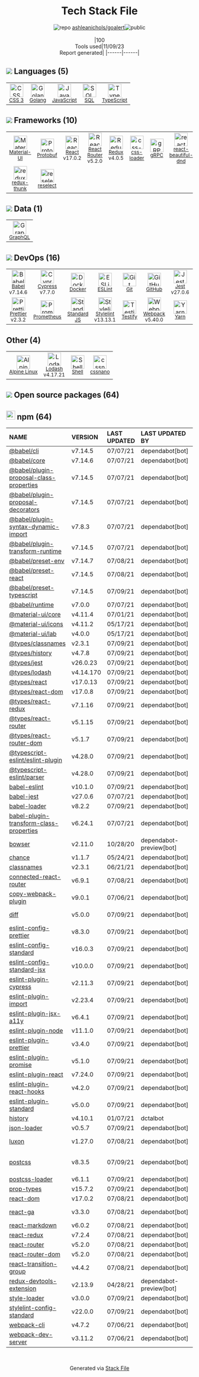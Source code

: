 <!--
--- Readme.md Snippet without images Start ---
## Tech Stack
ashleanichols/goalert is built on the following main stack:
- [GitHub](https://github.com/) – Code Collaboration & Version Control
- [Jest](http://facebook.github.io/jest/) – Javascript Testing Framework
- [Golang](http://golang.org/) – Languages
- [React](https://reactjs.org/) – Javascript UI Libraries
- [JavaScript](https://developer.mozilla.org/en-US/docs/Web/JavaScript) – Languages
- [TypeScript](http://www.typescriptlang.org) – Languages
- [Webpack](http://webpack.js.org) – JS Build Tools / JS Task Runners
- [Material-UI](https://github.com/mui/material-ui) – Front-End Frameworks
- [SQL](https://en.wikipedia.org/wiki/SQL) – Languages
- [Lodash](https://lodash.com) – Javascript Utilities & Libraries
- [Prometheus](http://prometheus.io/) – Monitoring Tools
- [Babel](http://babeljs.io/) – JavaScript Compilers
- [ESLint](http://eslint.org/) – Code Review
- [React Router](https://github.com/rackt/react-router) – JavaScript Framework Components
- [GraphQL](http://graphql.org/) – Query Languages
- [Redux](https://redux.js.org/) – State Management Library
- [Protobuf](https://developers.google.com/protocol-buffers/) – Serialization Frameworks
- [Shell](https://en.wikipedia.org/wiki/Shell_script) – Shells
- [gRPC](https://grpc.io/) – Remote Procedure Call (RPC)
- [Stylelint](http://stylelint.io/) – Code Review
- [redux-thunk](https://github.com/gaearon/redux-thunk) – State Management Library
- [Yarn](https://yarnpkg.com/) – Front End Package Manager
- [Alpine Linux](https://www.alpinelinux.org/) – Operating Systems
- [Prettier](https://prettier.io/) – Code Review
- [Standard JS](https://standardjs.com/) – Code Review
- [reselect](https://github.com/reactjs/reselect) – State Management Library
- [css-loader](https://github.com/webpack-contrib/css-loader) – CSS Pre-processors / Extensions
- [Testify](https://github.com/stretchr/testify) – Go Testing
- [Cypress](https://www.cypress.io/) – Javascript Testing Framework
- [react-beautiful-dnd](https://github.com/atlassian/react-beautiful-dnd) – JavaScript Framework Components
- [OpenCensus](https://opencensus.io/) – Monitoring Tools
- [Docker](https://www.docker.com/) – Virtual Machine Platforms & Containers

Full tech stack [here](/techstack.md)
--- Readme.md Snippet without images End ---

--- Readme.md Snippet with images Start ---
## Tech Stack
ashleanichols/goalert is built on the following main stack:
- <img width='25' height='25' src='https://img.stackshare.io/service/27/default_869c34d29acc794d60ecdd5d2b5bfc042a80a4ec.jpg' alt='GitHub'/> [GitHub](https://github.com/) – Code Collaboration & Version Control
- <img width='25' height='25' src='https://img.stackshare.io/service/830/jest.png' alt='Jest'/> [Jest](http://facebook.github.io/jest/) – Javascript Testing Framework
- <img width='25' height='25' src='https://img.stackshare.io/service/1005/O6AczwfV_400x400.png' alt='Golang'/> [Golang](http://golang.org/) – Languages
- <img width='25' height='25' src='https://img.stackshare.io/service/1020/OYIaJ1KK.png' alt='React'/> [React](https://reactjs.org/) – Javascript UI Libraries
- <img width='25' height='25' src='https://img.stackshare.io/service/1209/javascript.jpeg' alt='JavaScript'/> [JavaScript](https://developer.mozilla.org/en-US/docs/Web/JavaScript) – Languages
- <img width='25' height='25' src='https://img.stackshare.io/service/1612/bynNY5dJ.jpg' alt='TypeScript'/> [TypeScript](http://www.typescriptlang.org) – Languages
- <img width='25' height='25' src='https://img.stackshare.io/service/1682/IMG_4636.PNG' alt='Webpack'/> [Webpack](http://webpack.js.org) – JS Build Tools / JS Task Runners
- <img width='25' height='25' src='https://img.stackshare.io/service/1904/default_44d81cb9fadbc3688b7e91a6d5217d0ea5358b57.png' alt='Material-UI'/> [Material-UI](https://github.com/mui/material-ui) – Front-End Frameworks
- <img width='25' height='25' src='https://img.stackshare.io/service/2271/default_068d33483bba6b81ee13fbd4dc7aab9780896a54.png' alt='SQL'/> [SQL](https://en.wikipedia.org/wiki/SQL) – Languages
- <img width='25' height='25' src='https://img.stackshare.io/service/2438/lodash.png' alt='Lodash'/> [Lodash](https://lodash.com) – Javascript Utilities & Libraries
- <img width='25' height='25' src='https://img.stackshare.io/service/2501/default_3cf1b307194b26782be5cb209d30360580ae5b3c.png' alt='Prometheus'/> [Prometheus](http://prometheus.io/) – Monitoring Tools
- <img width='25' height='25' src='https://img.stackshare.io/service/2739/-1wfGjNw.png' alt='Babel'/> [Babel](http://babeljs.io/) – JavaScript Compilers
- <img width='25' height='25' src='https://img.stackshare.io/service/3337/Q4L7Jncy.jpg' alt='ESLint'/> [ESLint](http://eslint.org/) – Code Review
- <img width='25' height='25' src='https://img.stackshare.io/service/3350/8261421.png' alt='React Router'/> [React Router](https://github.com/rackt/react-router) – JavaScript Framework Components
- <img width='25' height='25' src='https://img.stackshare.io/service/3820/12972006.png' alt='GraphQL'/> [GraphQL](http://graphql.org/) – Query Languages
- <img width='25' height='25' src='https://img.stackshare.io/service/4074/13142323.png' alt='Redux'/> [Redux](https://redux.js.org/) – State Management Library
- <img width='25' height='25' src='https://img.stackshare.io/service/4393/ma2jqJKH_400x400.png' alt='Protobuf'/> [Protobuf](https://developers.google.com/protocol-buffers/) – Serialization Frameworks
- <img width='25' height='25' src='https://img.stackshare.io/service/4631/default_c2062d40130562bdc836c13dbca02d318205a962.png' alt='Shell'/> [Shell](https://en.wikipedia.org/wiki/Shell_script) – Shells
- <img width='25' height='25' src='https://img.stackshare.io/service/4670/default_d811b0ac72205af84aca21f967594338580be913.png' alt='gRPC'/> [gRPC](https://grpc.io/) – Remote Procedure Call (RPC)
- <img width='25' height='25' src='https://img.stackshare.io/service/5446/V9JsvPul_400x400.jpg' alt='Stylelint'/> [Stylelint](http://stylelint.io/) – Code Review
- <img width='25' height='25' src='https://img.stackshare.io/service/5448/13142323.png' alt='redux-thunk'/> [redux-thunk](https://github.com/gaearon/redux-thunk) – State Management Library
- <img width='25' height='25' src='https://img.stackshare.io/service/5848/44mC-kJ3.jpg' alt='Yarn'/> [Yarn](https://yarnpkg.com/) – Front End Package Manager
- <img width='25' height='25' src='https://img.stackshare.io/service/6429/alpine_linux.png' alt='Alpine Linux'/> [Alpine Linux](https://www.alpinelinux.org/) – Operating Systems
- <img width='25' height='25' src='https://img.stackshare.io/service/7035/default_66f265943abed56bcdbfca1c866a4261b1fbb063.jpg' alt='Prettier'/> [Prettier](https://prettier.io/) – Code Review
- <img width='25' height='25' src='https://img.stackshare.io/service/7538/kaNxaF73_400x400.jpg' alt='Standard JS'/> [Standard JS](https://standardjs.com/) – Code Review
- <img width='25' height='25' src='https://img.stackshare.io/service/7757/13142323.png' alt='reselect'/> [reselect](https://github.com/reactjs/reselect) – State Management Library
- <img width='25' height='25' src='https://img.stackshare.io/service/8074/default_d2b16fd6997fb2e164de645a34f9b8d5a880d999.png' alt='css-loader'/> [css-loader](https://github.com/webpack-contrib/css-loader) – CSS Pre-processors / Extensions
- <img width='25' height='25' src='https://img.stackshare.io/service/8695/stretchr.png' alt='Testify'/> [Testify](https://github.com/stretchr/testify) – Go Testing
- <img width='25' height='25' src='https://img.stackshare.io/service/9231/default_66c5c1a197dcd0232e41e4ab6299d119b4e165b3.png' alt='Cypress'/> [Cypress](https://www.cypress.io/) – Javascript Testing Framework
- <img width='25' height='25' src='https://img.stackshare.io/service/9878/react-beautiful-dnd-logo.png' alt='react-beautiful-dnd'/> [react-beautiful-dnd](https://github.com/atlassian/react-beautiful-dnd) – JavaScript Framework Components
- <img width='25' height='25' src='https://img.stackshare.io/service/10794/EpBd2Xrw_400x400.jpg' alt='OpenCensus'/> [OpenCensus](https://opencensus.io/) – Monitoring Tools
- <img width='25' height='25' src='https://img.stackshare.io/service/586/n4u37v9t_400x400.png' alt='Docker'/> [Docker](https://www.docker.com/) – Virtual Machine Platforms & Containers

Full tech stack [here](/techstack.md)
--- Readme.md Snippet with images End ---
-->
<div align="center">

# Tech Stack File
![](https://img.stackshare.io/repo.svg "repo") [ashleanichols/goalert](https://github.com/ashleanichols/goalert)![](https://img.stackshare.io/public_badge.svg "public")
<br/><br/>
|100<br/>Tools used|11/09/23 <br/>Report generated|
|------|------|
</div>

## <img src='https://img.stackshare.io/languages.svg'/> Languages (5)
<table><tr>
  <td align='center'>
  <img width='36' height='36' src='https://img.stackshare.io/service/6727/css.png' alt='CSS 3'>
  <br>
  <sub><a href="https://developer.mozilla.org/en-US/docs/Web/CSS/CSS3">CSS 3</a></sub>
  <br>
  <sub></sub>
</td>

<td align='center'>
  <img width='36' height='36' src='https://img.stackshare.io/service/1005/O6AczwfV_400x400.png' alt='Golang'>
  <br>
  <sub><a href="http://golang.org/">Golang</a></sub>
  <br>
  <sub></sub>
</td>

<td align='center'>
  <img width='36' height='36' src='https://img.stackshare.io/service/1209/javascript.jpeg' alt='JavaScript'>
  <br>
  <sub><a href="https://developer.mozilla.org/en-US/docs/Web/JavaScript">JavaScript</a></sub>
  <br>
  <sub></sub>
</td>

<td align='center'>
  <img width='36' height='36' src='https://img.stackshare.io/service/2271/default_068d33483bba6b81ee13fbd4dc7aab9780896a54.png' alt='SQL'>
  <br>
  <sub><a href="https://en.wikipedia.org/wiki/SQL">SQL</a></sub>
  <br>
  <sub></sub>
</td>

<td align='center'>
  <img width='36' height='36' src='https://img.stackshare.io/service/1612/bynNY5dJ.jpg' alt='TypeScript'>
  <br>
  <sub><a href="http://www.typescriptlang.org">TypeScript</a></sub>
  <br>
  <sub></sub>
</td>

</tr>
</table>

## <img src='https://img.stackshare.io/frameworks.svg'/> Frameworks (10)
<table><tr>
  <td align='center'>
  <img width='36' height='36' src='https://img.stackshare.io/service/1904/default_44d81cb9fadbc3688b7e91a6d5217d0ea5358b57.png' alt='Material-UI'>
  <br>
  <sub><a href="https://github.com/mui/material-ui">Material-UI</a></sub>
  <br>
  <sub></sub>
</td>

<td align='center'>
  <img width='36' height='36' src='https://img.stackshare.io/service/4393/ma2jqJKH_400x400.png' alt='Protobuf'>
  <br>
  <sub><a href="https://developers.google.com/protocol-buffers/">Protobuf</a></sub>
  <br>
  <sub></sub>
</td>

<td align='center'>
  <img width='36' height='36' src='https://img.stackshare.io/service/1020/OYIaJ1KK.png' alt='React'>
  <br>
  <sub><a href="https://reactjs.org/">React</a></sub>
  <br>
  <sub>v17.0.2</sub>
</td>

<td align='center'>
  <img width='36' height='36' src='https://img.stackshare.io/service/3350/8261421.png' alt='React Router'>
  <br>
  <sub><a href="https://github.com/rackt/react-router">React Router</a></sub>
  <br>
  <sub>v5.2.0</sub>
</td>

<td align='center'>
  <img width='36' height='36' src='https://img.stackshare.io/service/4074/13142323.png' alt='Redux'>
  <br>
  <sub><a href="https://redux.js.org/">Redux</a></sub>
  <br>
  <sub>v4.0.5</sub>
</td>

<td align='center'>
  <img width='36' height='36' src='https://img.stackshare.io/service/8074/default_d2b16fd6997fb2e164de645a34f9b8d5a880d999.png' alt='css-loader'>
  <br>
  <sub><a href="https://github.com/webpack-contrib/css-loader">css-loader</a></sub>
  <br>
  <sub></sub>
</td>

<td align='center'>
  <img width='36' height='36' src='https://img.stackshare.io/service/4670/default_d811b0ac72205af84aca21f967594338580be913.png' alt='gRPC'>
  <br>
  <sub><a href="https://grpc.io/">gRPC</a></sub>
  <br>
  <sub></sub>
</td>

<td align='center'>
  <img width='36' height='36' src='https://img.stackshare.io/service/9878/react-beautiful-dnd-logo.png' alt='react-beautiful-dnd'>
  <br>
  <sub><a href="https://github.com/atlassian/react-beautiful-dnd">react-beautiful-dnd</a></sub>
  <br>
  <sub></sub>
</td>

</tr>
<tr>
  <td align='center'>
  <img width='36' height='36' src='https://img.stackshare.io/service/5448/13142323.png' alt='redux-thunk'>
  <br>
  <sub><a href="https://github.com/gaearon/redux-thunk">redux-thunk</a></sub>
  <br>
  <sub></sub>
</td>

<td align='center'>
  <img width='36' height='36' src='https://img.stackshare.io/service/7757/13142323.png' alt='reselect'>
  <br>
  <sub><a href="https://github.com/reactjs/reselect">reselect</a></sub>
  <br>
  <sub></sub>
</td>

</tr>
</table>

## <img src='https://img.stackshare.io/databases.svg'/> Data (1)
<table><tr>
  <td align='center'>
  <img width='36' height='36' src='https://img.stackshare.io/service/3820/12972006.png' alt='GraphQL'>
  <br>
  <sub><a href="http://graphql.org/">GraphQL</a></sub>
  <br>
  <sub></sub>
</td>

</tr>
</table>

## <img src='https://img.stackshare.io/devops.svg'/> DevOps (16)
<table><tr>
  <td align='center'>
  <img width='36' height='36' src='https://img.stackshare.io/service/2739/-1wfGjNw.png' alt='Babel'>
  <br>
  <sub><a href="http://babeljs.io/">Babel</a></sub>
  <br>
  <sub>v7.14.6</sub>
</td>

<td align='center'>
  <img width='36' height='36' src='https://img.stackshare.io/service/9231/default_66c5c1a197dcd0232e41e4ab6299d119b4e165b3.png' alt='Cypress'>
  <br>
  <sub><a href="https://www.cypress.io/">Cypress</a></sub>
  <br>
  <sub>v7.7.0</sub>
</td>

<td align='center'>
  <img width='36' height='36' src='https://img.stackshare.io/service/586/n4u37v9t_400x400.png' alt='Docker'>
  <br>
  <sub><a href="https://www.docker.com/">Docker</a></sub>
  <br>
  <sub></sub>
</td>

<td align='center'>
  <img width='36' height='36' src='https://img.stackshare.io/service/3337/Q4L7Jncy.jpg' alt='ESLint'>
  <br>
  <sub><a href="http://eslint.org/">ESLint</a></sub>
  <br>
  <sub></sub>
</td>

<td align='center'>
  <img width='36' height='36' src='https://img.stackshare.io/service/1046/git.png' alt='Git'>
  <br>
  <sub><a href="http://git-scm.com/">Git</a></sub>
  <br>
  <sub></sub>
</td>

<td align='center'>
  <img width='36' height='36' src='https://img.stackshare.io/service/27/default_869c34d29acc794d60ecdd5d2b5bfc042a80a4ec.jpg' alt='GitHub'>
  <br>
  <sub><a href="https://github.com/">GitHub</a></sub>
  <br>
  <sub></sub>
</td>

<td align='center'>
  <img width='36' height='36' src='https://img.stackshare.io/service/830/jest.png' alt='Jest'>
  <br>
  <sub><a href="http://facebook.github.io/jest/">Jest</a></sub>
  <br>
  <sub>v27.0.6</sub>
</td>

<td align='center'>
  <img width='36' height='36' src='https://img.stackshare.io/service/10794/EpBd2Xrw_400x400.jpg' alt='OpenCensus'>
  <br>
  <sub><a href="https://opencensus.io/">OpenCensus</a></sub>
  <br>
  <sub></sub>
</td>

</tr>
<tr>
  <td align='center'>
  <img width='36' height='36' src='https://img.stackshare.io/service/7035/default_66f265943abed56bcdbfca1c866a4261b1fbb063.jpg' alt='Prettier'>
  <br>
  <sub><a href="https://prettier.io/">Prettier</a></sub>
  <br>
  <sub>v2.3.2</sub>
</td>

<td align='center'>
  <img width='36' height='36' src='https://img.stackshare.io/service/2501/default_3cf1b307194b26782be5cb209d30360580ae5b3c.png' alt='Prometheus'>
  <br>
  <sub><a href="http://prometheus.io/">Prometheus</a></sub>
  <br>
  <sub></sub>
</td>

<td align='center'>
  <img width='36' height='36' src='https://img.stackshare.io/service/7538/kaNxaF73_400x400.jpg' alt='Standard JS'>
  <br>
  <sub><a href="https://standardjs.com/">Standard JS</a></sub>
  <br>
  <sub></sub>
</td>

<td align='center'>
  <img width='36' height='36' src='https://img.stackshare.io/service/5446/V9JsvPul_400x400.jpg' alt='Stylelint'>
  <br>
  <sub><a href="http://stylelint.io/">Stylelint</a></sub>
  <br>
  <sub>v13.13.1</sub>
</td>

<td align='center'>
  <img width='36' height='36' src='https://img.stackshare.io/service/8695/stretchr.png' alt='Testify'>
  <br>
  <sub><a href="https://github.com/stretchr/testify">Testify</a></sub>
  <br>
  <sub></sub>
</td>

<td align='center'>
  <img width='36' height='36' src='https://img.stackshare.io/service/1682/IMG_4636.PNG' alt='Webpack'>
  <br>
  <sub><a href="http://webpack.js.org">Webpack</a></sub>
  <br>
  <sub>v5.40.0</sub>
</td>

<td align='center'>
  <img width='36' height='36' src='https://img.stackshare.io/service/5848/44mC-kJ3.jpg' alt='Yarn'>
  <br>
  <sub><a href="https://yarnpkg.com/">Yarn</a></sub>
  <br>
  <sub></sub>
</td>

<td align='center'>
  <img width='36' height='36' src='https://img.stackshare.io/service/1120/lejvzrnlpb308aftn31u.png' alt='npm'>
  <br>
  <sub><a href="https://www.npmjs.com/">npm</a></sub>
  <br>
  <sub></sub>
</td>

</tr>
</table>

## Other (4)
<table><tr>
  <td align='center'>
  <img width='36' height='36' src='https://img.stackshare.io/service/6429/alpine_linux.png' alt='Alpine Linux'>
  <br>
  <sub><a href="https://www.alpinelinux.org/">Alpine Linux</a></sub>
  <br>
  <sub></sub>
</td>

<td align='center'>
  <img width='36' height='36' src='https://img.stackshare.io/service/2438/lodash.png' alt='Lodash'>
  <br>
  <sub><a href="https://lodash.com">Lodash</a></sub>
  <br>
  <sub>v4.17.21</sub>
</td>

<td align='center'>
  <img width='36' height='36' src='https://img.stackshare.io/service/4631/default_c2062d40130562bdc836c13dbca02d318205a962.png' alt='Shell'>
  <br>
  <sub><a href="https://en.wikipedia.org/wiki/Shell_script">Shell</a></sub>
  <br>
  <sub></sub>
</td>

<td align='center'>
  <img width='36' height='36' src='https://img.stackshare.io/service/6612/ehMiE-wz_normal.jpg' alt='cssnano'>
  <br>
  <sub><a href="http://cssnano.co/">cssnano</a></sub>
  <br>
  <sub></sub>
</td>

</tr>
</table>


## <img src='https://img.stackshare.io/group.svg' /> Open source packages (64)</h2>

## <img width='24' height='24' src='https://img.stackshare.io/service/1120/lejvzrnlpb308aftn31u.png'/> npm (64)

|NAME|VERSION|LAST UPDATED|LAST UPDATED BY|LICENSE|VULNERABILITIES|
|:------|:------|:------|:------|:------|:------|
|[@babel/cli](https://www.npmjs.com/@babel/cli)|v7.14.5|07/07/21|dependabot[bot] |MIT|N/A|
|[@babel/core](https://www.npmjs.com/@babel/core)|v7.14.6|07/07/21|dependabot[bot] |MIT|N/A|
|[@babel/plugin-proposal-class-properties](https://www.npmjs.com/@babel/plugin-proposal-class-properties)|v7.14.5|07/07/21|dependabot[bot] |MIT|N/A|
|[@babel/plugin-proposal-decorators](https://www.npmjs.com/@babel/plugin-proposal-decorators)|v7.14.5|07/07/21|dependabot[bot] |MIT|N/A|
|[@babel/plugin-syntax-dynamic-import](https://www.npmjs.com/@babel/plugin-syntax-dynamic-import)|v7.8.3|07/07/21|dependabot[bot] |MIT|N/A|
|[@babel/plugin-transform-runtime](https://www.npmjs.com/@babel/plugin-transform-runtime)|v7.14.5|07/07/21|dependabot[bot] |MIT|N/A|
|[@babel/preset-env](https://www.npmjs.com/@babel/preset-env)|v7.14.7|07/08/21|dependabot[bot] |MIT|N/A|
|[@babel/preset-react](https://www.npmjs.com/@babel/preset-react)|v7.14.5|07/08/21|dependabot[bot] |MIT|N/A|
|[@babel/preset-typescript](https://www.npmjs.com/@babel/preset-typescript)|v7.14.5|07/09/21|dependabot[bot] |MIT|N/A|
|[@babel/runtime](https://www.npmjs.com/@babel/runtime)|v7.0.0|07/07/21|dependabot[bot] |MIT|N/A|
|[@material-ui/core](https://www.npmjs.com/@material-ui/core)|v4.11.4|07/01/21|dependabot[bot] |MIT|N/A|
|[@material-ui/icons](https://www.npmjs.com/@material-ui/icons)|v4.11.2|05/17/21|dependabot[bot] |MIT|N/A|
|[@material-ui/lab](https://www.npmjs.com/@material-ui/lab)|v4.0.0|05/17/21|dependabot[bot] |MIT|N/A|
|[@types/classnames](https://www.npmjs.com/@types/classnames)|v2.3.1|07/09/21|dependabot[bot] |MIT|N/A|
|[@types/history](https://www.npmjs.com/@types/history)|v4.7.8|07/09/21|dependabot[bot] |MIT|N/A|
|[@types/jest](https://www.npmjs.com/@types/jest)|v26.0.23|07/09/21|dependabot[bot] |MIT|N/A|
|[@types/lodash](https://www.npmjs.com/@types/lodash)|v4.14.170|07/09/21|dependabot[bot] |MIT|N/A|
|[@types/react](https://www.npmjs.com/@types/react)|v17.0.13|07/09/21|dependabot[bot] |MIT|N/A|
|[@types/react-dom](https://www.npmjs.com/@types/react-dom)|v17.0.8|07/09/21|dependabot[bot] |MIT|N/A|
|[@types/react-redux](https://www.npmjs.com/@types/react-redux)|v7.1.16|07/09/21|dependabot[bot] |MIT|N/A|
|[@types/react-router](https://www.npmjs.com/@types/react-router)|v5.1.15|07/09/21|dependabot[bot] |MIT|N/A|
|[@types/react-router-dom](https://www.npmjs.com/@types/react-router-dom)|v5.1.7|07/09/21|dependabot[bot] |MIT|N/A|
|[@typescript-eslint/eslint-plugin](https://www.npmjs.com/@typescript-eslint/eslint-plugin)|v4.28.0|07/09/21|dependabot[bot] |MIT|N/A|
|[@typescript-eslint/parser](https://www.npmjs.com/@typescript-eslint/parser)|v4.28.0|07/09/21|dependabot[bot] |BSD-2-Clause|N/A|
|[babel-eslint](https://www.npmjs.com/babel-eslint)|v10.1.0|07/09/21|dependabot[bot] |MIT|N/A|
|[babel-jest](https://www.npmjs.com/babel-jest)|v27.0.6|07/07/21|dependabot[bot] |MIT|N/A|
|[babel-loader](https://www.npmjs.com/babel-loader)|v8.2.2|07/09/21|dependabot[bot] |MIT|N/A|
|[babel-plugin-transform-class-properties](https://www.npmjs.com/babel-plugin-transform-class-properties)|v6.24.1|07/07/21|dependabot[bot] |MIT|N/A|
|[bowser](https://www.npmjs.com/bowser)|v2.11.0|10/28/20|dependabot-preview[bot] |MIT|N/A|
|[chance](https://www.npmjs.com/chance)|v1.1.7|05/24/21|dependabot[bot] |MIT|N/A|
|[classnames](https://www.npmjs.com/classnames)|v2.3.1|06/21/21|dependabot[bot] |MIT|N/A|
|[connected-react-router](https://www.npmjs.com/connected-react-router)|v6.9.1|07/08/21|dependabot[bot] |MIT|N/A|
|[copy-webpack-plugin](https://www.npmjs.com/copy-webpack-plugin)|v9.0.1|07/06/21|dependabot[bot] |MIT|N/A|
|[diff](https://www.npmjs.com/diff)|v5.0.0|07/09/21|dependabot[bot] |BSD-3-Clause|N/A|
|[eslint-config-prettier](https://www.npmjs.com/eslint-config-prettier)|v8.3.0|07/09/21|dependabot[bot] |MIT|N/A|
|[eslint-config-standard](https://www.npmjs.com/eslint-config-standard)|v16.0.3|07/09/21|dependabot[bot] |MIT|N/A|
|[eslint-config-standard-jsx](https://www.npmjs.com/eslint-config-standard-jsx)|v10.0.0|07/09/21|dependabot[bot] |MIT|N/A|
|[eslint-plugin-cypress](https://www.npmjs.com/eslint-plugin-cypress)|v2.11.3|07/09/21|dependabot[bot] |MIT|N/A|
|[eslint-plugin-import](https://www.npmjs.com/eslint-plugin-import)|v2.23.4|07/09/21|dependabot[bot] |MIT|N/A|
|[eslint-plugin-jsx-a11y](https://www.npmjs.com/eslint-plugin-jsx-a11y)|v6.4.1|07/09/21|dependabot[bot] |MIT|N/A|
|[eslint-plugin-node](https://www.npmjs.com/eslint-plugin-node)|v11.1.0|07/09/21|dependabot[bot] |MIT|N/A|
|[eslint-plugin-prettier](https://www.npmjs.com/eslint-plugin-prettier)|v3.4.0|07/09/21|dependabot[bot] |MIT|N/A|
|[eslint-plugin-promise](https://www.npmjs.com/eslint-plugin-promise)|v5.1.0|07/09/21|dependabot[bot] |ISC|N/A|
|[eslint-plugin-react](https://www.npmjs.com/eslint-plugin-react)|v7.24.0|07/09/21|dependabot[bot] |MIT|N/A|
|[eslint-plugin-react-hooks](https://www.npmjs.com/eslint-plugin-react-hooks)|v4.2.0|07/09/21|dependabot[bot] |MIT|N/A|
|[eslint-plugin-standard](https://www.npmjs.com/eslint-plugin-standard)|v5.0.0|07/09/21|dependabot[bot] |MIT|N/A|
|[history](https://www.npmjs.com/history)|v4.10.1|01/07/21|dctalbot |MIT|N/A|
|[json-loader](https://www.npmjs.com/json-loader)|v0.5.7|07/09/21|dependabot[bot] |MIT|N/A|
|[luxon](https://www.npmjs.com/luxon)|v1.27.0|07/08/21|dependabot[bot] |MIT|[CVE-2023-22467](https://github.com/advisories/GHSA-3xq5-wjfh-ppjc) (High)|
|[postcss](https://www.npmjs.com/postcss)|v8.3.5|07/09/21|dependabot[bot] |MIT|[CVE-2023-44270](https://github.com/advisories/GHSA-7fh5-64p2-3v2j) (Moderate)|
|[postcss-loader](https://www.npmjs.com/postcss-loader)|v6.1.1|07/09/21|dependabot[bot] |MIT|N/A|
|[prop-types](https://www.npmjs.com/prop-types)|v15.7.2|07/09/21|dependabot[bot] |MIT|N/A|
|[react-dom](https://www.npmjs.com/react-dom)|v17.0.2|07/08/21|dependabot[bot] |MIT|N/A|
|[react-ga](https://www.npmjs.com/react-ga)|v3.3.0|07/08/21|dependabot[bot] |Apache-2.0|N/A|
|[react-markdown](https://www.npmjs.com/react-markdown)|v6.0.2|07/08/21|dependabot[bot] |MIT|N/A|
|[react-redux](https://www.npmjs.com/react-redux)|v7.2.4|07/08/21|dependabot[bot] |MIT|N/A|
|[react-router](https://www.npmjs.com/react-router)|v5.2.0|07/08/21|dependabot[bot] |MIT|N/A|
|[react-router-dom](https://www.npmjs.com/react-router-dom)|v5.2.0|07/08/21|dependabot[bot] |MIT|N/A|
|[react-transition-group](https://www.npmjs.com/react-transition-group)|v4.4.2|07/08/21|dependabot[bot] |BSD-3-Clause|N/A|
|[redux-devtools-extension](https://www.npmjs.com/redux-devtools-extension)|v2.13.9|04/28/21|dependabot-preview[bot] |MIT|N/A|
|[style-loader](https://www.npmjs.com/style-loader)|v3.0.0|07/09/21|dependabot[bot] |MIT|N/A|
|[stylelint-config-standard](https://www.npmjs.com/stylelint-config-standard)|v22.0.0|07/09/21|dependabot[bot] |MIT|N/A|
|[webpack-cli](https://www.npmjs.com/webpack-cli)|v4.7.2|07/06/21|dependabot[bot] |MIT|N/A|
|[webpack-dev-server](https://www.npmjs.com/webpack-dev-server)|v3.11.2|07/06/21|dependabot[bot] |MIT|N/A|

<br/>
<div align='center'>

Generated via [Stack File](https://github.com/apps/stack-file)
